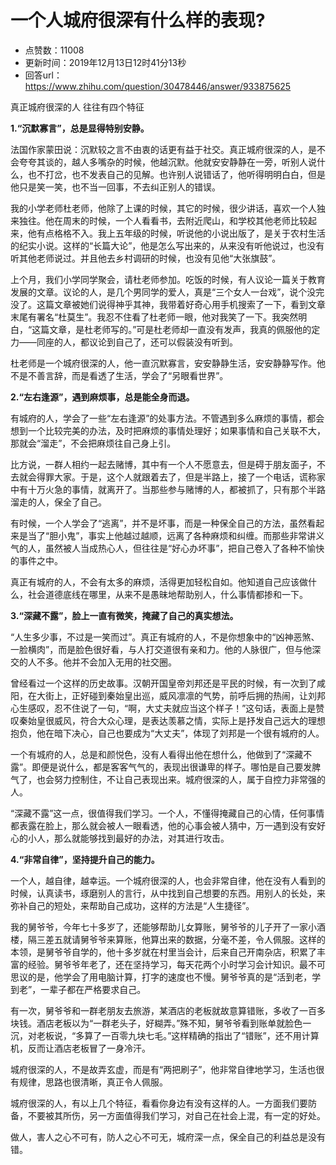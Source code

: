 # 一个人城府很深有什么样的表现?
- 点赞数：11008
- 更新时间：2019年12月13日12时41分13秒
- 回答url：https://www.zhihu.com/question/30478446/answer/933875625
<body>
 <p data-pid="st2WD8eO">真正城府很深的人 往往有四个特征</p>
 <p data-pid="U1jFPFAE"><b> 1.“沉默寡言”，总是显得特别安静。</b></p>
 <p data-pid="3u_4HXP7">法国作家蒙田说：沉默较之言不由衷的话更有益于社交。真正城府很深的人，是不会夸夸其谈的，越人多嘴杂的时候，他越沉默。他就安安静静在一旁，听别人说什么，也不打岔，也不发表自己的见解。也许别人说错话了，他听得明明白白，但是他只是笑一笑，也不当一回事，不去纠正别人的错误。</p>
 <p data-pid="_oSymj05">我的小学老师杜老师，他除了上课的时候，其它的时候，很少讲话，喜欢一个人独来独往。他在周末的时候，一个人看看书，去附近爬山，和学校其他老师比较起来，他有点格格不入。我上五年级的时候，听说他的小说出版了，是关于农村生活的纪实小说。这样的“长篇大论”，他是怎么写出来的，从来没有听他说过，也没有听其他老师说过。并且他去乡村调研的时候，也没有见他“大张旗鼓”。</p>
 <p data-pid="OYClK-VD">上个月，我们小学同学聚会，请杜老师参加。吃饭的时候，有人议论一篇关于教育发展的文章。议论的人，是几个男同学的爱人，真是“三个女人一台戏”，说个没完没了。这篇文章被她们说得神乎其神，我带着好奇心用手机搜索了一下，看到文章末尾有署名“杜莫生”。我忍不住看了杜老师一眼，他对我笑了一下。我突然明白，“这篇文章，是杜老师写的。”可是杜老师却一直没有发声，我真的佩服他的定力——同座的人，都议论到自己了，还可以假装没有听到。</p>
 <p data-pid="mBEBQIyg">杜老师是一个城府很深的人，他一直沉默寡言，安安静静生活，安安静静写作。他不是不善言辞，而是看透了生活，学会了“另眼看世界”。</p>
 <p data-pid="4BeR3LiP"><b>2.“左右逢源”，遇到麻烦事，总是能全身而退。</b></p>
 <p data-pid="BVQqVxUk">有城府的人，学会了一些“左右逢源”的处事方法。不管遇到多么麻烦的事情，都会想到一个比较完美的办法，及时把麻烦的事情处理好；如果事情和自己关联不大，那就会“溜走”，不会把麻烦往自己身上引。</p>
 <p data-pid="9okqktnk">比方说，一群人相约一起去赌博，其中有一个人不愿意去，但是碍于朋友面子，不去就会得罪大家。于是，这个人就跟着去了，但是半路上，接了一个电话，谎称家中有十万火急的事情，就离开了。当那些参与赌博的人，都被抓了，只有那个半路溜走的人，保全了自己。</p>
 <p data-pid="j-Sm0yVK">有时候，一个人学会了“逃离”，并不是坏事，而是一种保全自己的方法，虽然看起来是当了“胆小鬼”，事实上他越过越顺，远离了各种麻烦和纠缠。而那些非常讲义气的人，虽然被人当成热心人，但往往是“好心办坏事”，把自己卷入了各种不愉快的事件之中。</p>
 <p data-pid="f_3A73tv">真正有城府的人，不会有太多的麻烦，活得更加轻松自如。他知道自己应该做什么，社会道德底线在哪里，从来不是愚昧地帮助别人，什么事情都掺和一下。</p>
 <p data-pid="bpoWdwBv"><b>3.“深藏不露”，脸上一直有微笑，掩藏了自己的真实想法。</b></p>
 <p data-pid="UZETzOsu">“人生多少事，不过是一笑而过”。真正有城府的人，不是你想象中的“凶神恶煞、一脸横肉”，而是脸色很好看，与人打交道很有亲和力。他的人脉很广，但与他深交的人不多。他并不会加入无用的社交圈。</p>
 <p data-pid="bTd-LRus">曾经看过一个这样的历史故事。汉朝开国皇帝刘邦还是平民的时候，有一次到了咸阳，在大街上，正好碰到秦始皇出巡，威风凛凛的气势，前呼后拥的热闹，让刘邦心生感叹，忍不住说了一句，“啊，大丈夫就应当这个样子！”这句话，表面上是赞叹秦始皇很威风，符合大众心理，是表达羡慕之情，实际上是抒发自己远大的理想抱负，他在暗下决心，自己也要成为“大丈夫”，体现了刘邦是一个很有城府的人。</p>
 <p data-pid="uNfcoQL_">一个有城府的人，总是和颜悦色，没有人看得出他在想什么，他做到了“深藏不露”。即便是说什么，都是客客气气的，表现出很谦卑的样子。哪怕是自己要发脾气了，也会努力控制住，不让自己表现出来。城府很深的人，属于自控力非常强的人。</p>
 <p data-pid="-M1IELyc">“深藏不露”这一点，很值得我们学习。一个人，不懂得掩藏自己的心情，任何事情都表露在脸上，那么就会被人一眼看透，他的心事会被人猜中，万一遇到没有安好心的小人，那么就能够找到最好的办法，对其进行攻击。</p>
 <p data-pid="ke3RNYEO"><b>4.“非常自律”，坚持提升自己的能力。</b></p>
 <p data-pid="G7V9dU9k">一个人，越自律，越幸运。一个城府很深的人，也会非常自律，他在没有人看到的时候，认真读书，琢磨别人的言行，从中找到自己想要的东西。用别人的长处，来弥补自己的短处，来帮助自己成功，这样的方法是“人生捷径”。</p>
 <p data-pid="TESR5wvw">我的舅爷爷，今年七十多岁了，还能够帮助儿女算账，舅爷爷的儿子开了一家小酒楼，隔三差五就请舅爷爷来算账，他算出来的数据，分毫不差，令人佩服。这样的本领，是舅爷爷自学的，他十多岁就在村里当会计，后来自己开南杂店，积累了丰富的经验。舅爷爷年老了，还在坚持学习，每天花两个小时学习会计知识。最不可思议的是，他学会了用电脑计算，打字的速度也不慢。舅爷爷真的是“活到老，学到老”，一辈子都在严格要求自己。</p>
 <p data-pid="gYieMK5F">有一次，舅爷爷和一群老朋友去旅游，某酒店的老板就故意算错账，多收了一百多块钱。酒店老板以为“一群老头子，好糊弄。”殊不知，舅爷爷看到账单就脸色一沉，对老板说，“多算了一百零九块七毛。”这样精确的指出了“错账”，还不用计算机，反而让酒店老板冒了一身冷汗。</p>
 <p data-pid="c2kneKDR">城府很深的人，不是故弄玄虚，而是有“两把刷子”，他非常自律地学习，生活也很有规律，思路也很清晰，真正令人佩服。</p>
 <p data-pid="HjiRYCE1">城府很深的人，有以上几个特征，看看你身边有没有这样的人。一方面我们要防备，不要被其所伤，另一方面值得我们学习，对自己在社会上混，有一定的好处。</p>
 <p data-pid="ZctAAPFO">做人，害人之心不可有，防人之心不可无，城府深一点，保全自己的利益总是没有错。</p>
</body>
